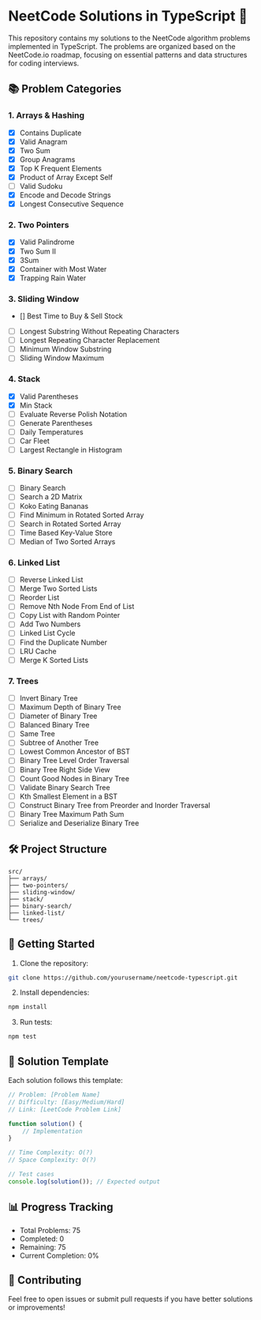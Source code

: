 # NeetCode Solutions in TypeScript 🚀

This repository contains my solutions to the NeetCode algorithm problems implemented in TypeScript. The problems are organized based on the NeetCode.io roadmap, focusing on essential patterns and data structures for coding interviews.

## 📚 Problem Categories

### 1. Arrays & Hashing
- [x] Contains Duplicate
- [x] Valid Anagram
- [x] Two Sum
- [x] Group Anagrams
- [x] Top K Frequent Elements
- [x] Product of Array Except Self
- [ ] Valid Sudoku
- [x] Encode and Decode Strings
- [x] Longest Consecutive Sequence

### 2. Two Pointers
- [x] Valid Palindrome
- [x] Two Sum II
- [x] 3Sum
- [x] Container with Most Water
- [x] Trapping Rain Water

### 3. Sliding Window
- [] Best Time to Buy & Sell Stock
- [ ] Longest Substring Without Repeating Characters
- [ ] Longest Repeating Character Replacement
- [ ] Minimum Window Substring
- [ ] Sliding Window Maximum

### 4. Stack
- [x] Valid Parentheses
- [x] Min Stack
- [ ] Evaluate Reverse Polish Notation
- [ ] Generate Parentheses
- [ ] Daily Temperatures
- [ ] Car Fleet
- [ ] Largest Rectangle in Histogram

### 5. Binary Search
- [ ] Binary Search
- [ ] Search a 2D Matrix
- [ ] Koko Eating Bananas
- [ ] Find Minimum in Rotated Sorted Array
- [ ] Search in Rotated Sorted Array
- [ ] Time Based Key-Value Store
- [ ] Median of Two Sorted Arrays

### 6. Linked List
- [ ] Reverse Linked List
- [ ] Merge Two Sorted Lists
- [ ] Reorder List
- [ ] Remove Nth Node From End of List
- [ ] Copy List with Random Pointer
- [ ] Add Two Numbers
- [ ] Linked List Cycle
- [ ] Find the Duplicate Number
- [ ] LRU Cache
- [ ] Merge K Sorted Lists

### 7. Trees
- [ ] Invert Binary Tree
- [ ] Maximum Depth of Binary Tree
- [ ] Diameter of Binary Tree
- [ ] Balanced Binary Tree
- [ ] Same Tree
- [ ] Subtree of Another Tree
- [ ] Lowest Common Ancestor of BST
- [ ] Binary Tree Level Order Traversal
- [ ] Binary Tree Right Side View
- [ ] Count Good Nodes in Binary Tree
- [ ] Validate Binary Search Tree
- [ ] Kth Smallest Element in a BST
- [ ] Construct Binary Tree from Preorder and Inorder Traversal
- [ ] Binary Tree Maximum Path Sum
- [ ] Serialize and Deserialize Binary Tree

## 🛠️ Project Structure

```
src/
├── arrays/
├── two-pointers/
├── sliding-window/
├── stack/
├── binary-search/
├── linked-list/
└── trees/
```

## 🚀 Getting Started

1. Clone the repository:
```bash
git clone https://github.com/yourusername/neetcode-typescript.git
```

2. Install dependencies:
```bash
npm install
```

3. Run tests:
```bash
npm test
```

## 📝 Solution Template

Each solution follows this template:

```typescript
// Problem: [Problem Name]
// Difficulty: [Easy/Medium/Hard]
// Link: [LeetCode Problem Link]

function solution() {
    // Implementation
}

// Time Complexity: O(?)
// Space Complexity: O(?)

// Test cases
console.log(solution()); // Expected output
```

## 📊 Progress Tracking

- Total Problems: 75
- Completed: 0
- Remaining: 75
- Current Completion: 0%

## 🤝 Contributing

Feel free to open issues or submit pull requests if you have better solutions or improvements!
